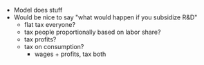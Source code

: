 * Model does stuff
* Would be nice to say "what would happen if you subsidize R&D"
	* flat tax everyone? 
	* tax people proportionally based on labor share?
	* tax profits?
	* tax on consumption? 
		* wages + profits, tax both 